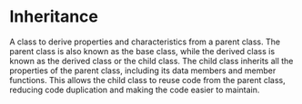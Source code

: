 # Inheritance
A class to derive properties and characteristics from a parent class. The parent class is also known as the base class, while 
the derived class is known as the derived class or the child class.
The child class inherits all the properties of the parent class, including its data members and member functions.
This allows the child class to reuse code from the parent class, reducing code duplication and making the code easier to maintain.
